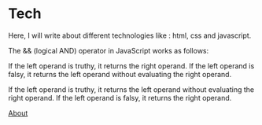 # Tech

Here, I will write about different technologies like : html, css and javascript.

The && (logical AND) operator in JavaScript works as follows:

If the left operand is truthy, it returns the right operand.
If the left operand is falsy, it returns the left operand without evaluating the right operand.

If the left operand is truthy, it returns the left operand without evaluating the right operand.
If the left operand is falsy, it returns the right operand.


[About](about.md)
